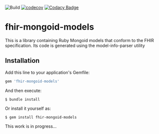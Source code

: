 ![Build](https://github.com/MeasureAuthoringTool/fhir-mongoid-models/workflows/Build/badge.svg)
[![codecov](https://codecov.io/gh/MeasureAuthoringTool/fhir-mongoid-models/branch/develop/graph/badge.svg)](https://codecov.io/gh/MeasureAuthoringTool/fhir-mongoid-models)
[![Codacy Badge](https://api.codacy.com/project/badge/Grade/c2b57082ef9040e9aea16bbe778cd269)](https://app.codacy.com/gh/MeasureAuthoringTool/fhir-mongoid-models?utm_source=github.com&utm_medium=referral&utm_content=MeasureAuthoringTool/fhir-mongoid-models&utm_campaign=Badge_Grade_Dashboard)
# fhir-mongoid-models
This is a library containing Ruby Mongoid models that conform to the FHIR specification. Its code is generated using the model-info-parser utility

## Installation

Add this line to your application's Gemfile:

```ruby
gem 'fhir-mongoid-models'
```

And then execute:

    $ bundle install

Or install it yourself as:

    $ gem install fhir-mongoid-models
    
This work is in progress...    
